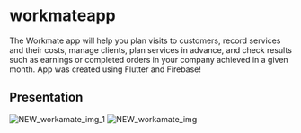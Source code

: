 # workmateapp

The Workmate app will help you plan visits to customers, record services and their costs, manage clients, plan services in advance, and check results such as earnings or completed orders in your company achieved in a given month. App was created using Flutter and Firebase!
## Presentation

![NEW_workamate_img_1](https://github.com/Klimek777/workmateapp/assets/90191027/65967717-6952-4a98-8363-2d4a3290b887)
![NEW_workamate_img](https://github.com/Klimek777/workmateapp/assets/90191027/17bec98c-04f6-424f-b5f8-8410308cb4a8)
